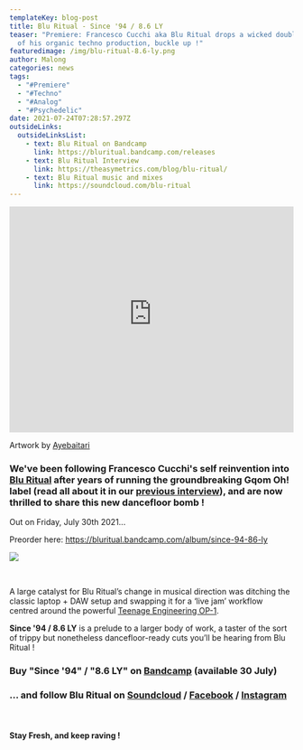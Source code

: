 ```yaml
---
templateKey: blog-post
title: Blu Ritual - Since '94 / 8.6 LY
teaser: "Premiere: Francesco Cucchi aka Blu Ritual drops a wicked double-hitter
  of his organic techno production, buckle up !"
featuredimage: /img/blu-ritual-8.6-ly.png
author: Malong
categories: news
tags:
  - "#Premiere"
  - "#Techno"
  - "#Analog"
  - "#Psychedelic"
date: 2021-07-24T07:28:57.297Z
outsideLinks:
  outsideLinksList:
    - text: Blu Ritual on Bandcamp
      link: https://bluritual.bandcamp.com/releases
    - text: Blu Ritual Interview
      link: https://theasymetrics.com/blog/blu-ritual/
    - text: Blu Ritual music and mixes
      link: https://soundcloud.com/blu-ritual
---
```

<iframe width="100%" height="400" src="https://www.youtube-nocookie.com/embed/zjEHXnjsV-M" title="YouTube video player" frameborder="0" allow="accelerometer; autoplay; clipboard-write; encrypted-media; gyroscope; picture-in-picture" allowfullscreen></iframe>

Artwork by [Ayebaitari](https://www.instagram.com/ayebaitari__/)

### We've been following Francesco Cucchi's self reinvention into [Blu Ritual](https://bluritual.bandcamp.com/releases) after years of running the groundbreaking Gqom Oh! label (read all about it in our **[previous interview](https://theasymetrics.com/blog/blu-ritual/)**), and are now thrilled to share this new dancefloor bomb !

Out on Friday, July 30th 2021...

Preorder here: <https://bluritual.bandcamp.com/album/since-94-86-ly>

![](/img/theasymetrics_bluritual21.jpg)

<br>

A large catalyst for Blu Ritual’s change in musical direction was ditching the classic laptop + DAW setup and swapping it for a ‘live jam’ workflow centred around the powerful [Teenage Engineering OP-1](https://teenage.engineering/products/op-1).

**Since '94 / 8.6 LY** is a  prelude to a larger body of work, a taster of the sort of trippy but nonetheless dancefloor-ready cuts you’ll be hearing from Blu Ritual !

### Buy "Since '94" / "8.6 LY" on [](https://bluritual.bandcamp.com/releases)[Bandcamp](https://bluritual.bandcamp.com/album/since-94-86-ly) (available 30 July)

### ... and follow Blu Ritual on [Soundcloud](https://soundcloud.com/blu-ritual) / [Facebook](https://www.facebook.com/BLURITUAL/) / [Instagram](https://www.instagram.com/blu_ritual/)

<br>

#### Stay Fresh, and keep raving !